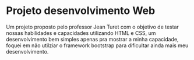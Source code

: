 
# Projeto desenvolvimento Web

Um projeto proposto pelo professor Jean Turet com o objetivo de testar nossas habilidades e capacidades utilizando HTML e CSS, um desenvolvimento bem simples apenas pra mostrar a minha capacidade, foquei em não utilziar o framework bootstrap para dificultar ainda mais meu desenvolvimento.